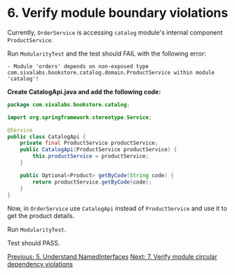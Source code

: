 # 6. Verify module boundary violations

Currently, `OrderService` is accessing `catalog` module's internal component `ProductService`.

Run `ModularityTest` and the test should FAIL with the following error:

```shell
- Module 'orders' depends on non-exposed type com.sivalabs.bookstore.catalog.domain.ProductService within module 'catalog'!
```

**Create CatalogApi.java and add the following code:**

```java
package com.sivalabs.bookstore.catalog;

import org.springframework.stereotype.Service;

@Service
public class CatalogApi {
    private final ProductService productService;
    public CatalogApi(ProductService productService) {
        this.productService = productService;
    }

    public Optional<Product> getByCode(String code) {
        return productService.getByCode(code);
    }
}
```

Now, in `OrderService` use `CatalogApi` instead of `ProductService` and use it to get the product details.

Run `ModularityTest`. 

Test should PASS.

[Previous: 5. Understand NamedInterfaces](step-5.md)
[Next: 7. Verify module circular dependency violations](step-7.md)
